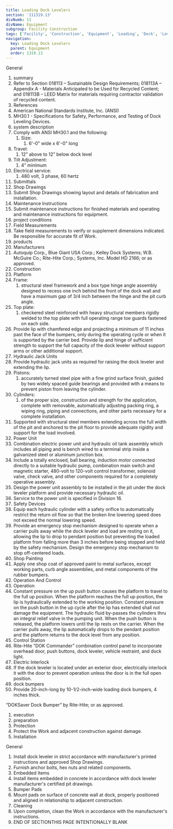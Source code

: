 ```yaml
---
title: Loading Dock Levelers
section: '111319.13'
divNumb: 11
divName: Equipment
subgroup: Facility Construction
tags: ['Facility', 'Construction', 'Equipment', 'Loading', 'Dock', 'Levelers']
navigation:
  key: Loading Dock Levelers
  parent: Equipment
  order: 1319.13
---
```



General
   1. summary
   1. Refer to Section 018113 – Sustainable Design Requirements; 018113A – Appendix A - Materials Anticipated to be Used for Recycled Content; and 018113B – LEED Matrix for materials requiring contractor validation of recycled content.
   1. References
   1. American National Standards Institute, Inc. (ANSI)
   1. MH30.1 - Specifications for Safety, Performance, and Testing of Dock Leveling Devices.
   1. system description
   1. Comply with ANSI MH30.1 and the following:
      1. Size:
         1. 6'-0" wide x 6'-0" long
   1. Travel:
      1. 12” above to 12” below dock level
   1. Tilt Adjustment:
      1. 4” minimum
   1. Electrical service:
      1. 480 volt, 3 phase, 60 hertz
   1. Submittals
   1. Shop Drawings
   1. Submit Shop Drawings showing layout and details of fabrication and installation.
   1. Maintenance Instructions
   1. Submit maintenance instructions for finished materials and operating and maintenance instructions for equipment.
   1. project conditions
   1. Field Measurements
   1. Take field measurements to verify or supplement dimensions indicated. Be responsible for accurate fit of Work.
   1. products
   1. Manufacturers
   1. Autoquip Corp., Blue Giant USA Corp.; Kelley Dock Systems; W.B. McGuire Co.; Rite-Hite Corp.; Systems, Inc. Model HD 2166; or as approved.
   1. Construction
   1. Platform
   1. Frame:
      1. structural steel framework and a box type hinge angle assembly designed to recess one inch behind the front of the dock wall and have a maximum gap of 3/4 inch between the hinge and the pit curb angle.
   1. Top plate:
      1. checkered steel reinforced with heavy structural members rigidly welded to the top plate with full operating range toe guards fastened on each side.
   1. Provide lip with chamfered edge and projecting a minimum of 11 inches past the face of the bumpers, only during the operating cycle or when it is supported by the carrier bed. Provide lip and hinge of sufficient strength to support the full capacity of the dock leveler without support arms or other additional support.
   1. Hydraulic Jack Units
   1. Provide hydraulic jack units as required for raising the dock leveler and extending the lip.
   1. Pistons:
      1. accurately turned steel pipe with a fine grind surface finish, guided by two widely spaced guide bearings and provided with a means to prevent piston from leaving the cylinder.
   1. Cylinders:
      1. of the proper size, construction and strength for the application, complete with removable, automatically adjusting packing ring, a wiping ring, piping and connections, and other parts necessary for a complete installation.
   1. Supported with structural steel members extending across the full width of the pit and anchored to the pit floor to provide adequate rigidity and support for the load involved.
   1. Power Unit
   1. Combination electric power unit and hydraulic oil tank assembly which includes all piping and is bench wired to a terminal strip inside a galvanized steel or aluminum junction box.
   1. Include a totally enclosed, ball bearing, induction motor connected directly to a suitable hydraulic pump, combination main switch and magnetic starter, 480-volt to 120-volt control transformer, solenoid valve, check valve, and other components required for a completely operative assembly.
   1. Design the power unit assembly to be installed in the pit under the dock leveler platform and provide necessary hydraulic oil.
   1. Service to the power unit is specified in Division 16.
   1. Safety Devices
   1. Equip each hydraulic cylinder with a safety orifice to automatically restrict the return oil flow so that the broken line lowering speed does not exceed the normal lowering speed.
   1. Provide an emergency stop mechanism designed to operate when a carrier pulls away while the dock leveler and load are resting on it, allowing the lip to drop to pendant position but preventing the loaded platform from falling more than 3 inches before being stopped and held by the safety mechanism. Design the emergency stop mechanism to stop off-centered loads.
   1. Shop Painting
   1. Apply one shop coat of approved paint to metal surfaces, except working parts, curb angle assemblies, and metal components of the rubber bumpers.
   1. Operation And Control
   1. Operation
   1. Constant pressure on the up push button causes the platform to travel to the full up position. When the platform reaches the full up position, the lip is hydraulically extended to the working position. Constant pressure on the push button in the up cycle after the lip has extended shall not damage the equipment. The hydraulic fluid by-passes the cylinders thru an integral relief valve in the pumping unit. When the push button is released, the platform lowers until the lip rests on the carrier. When the carrier pulls away, the lip automatically drops to the pendant position and the platform returns to the dock level from any position.
   1. Control Station
   1. Rite-Hite “DOK Commander” combination control panel to incorporate overhead door, push buttons, dock leveler, vehicle restraint, and dock light.
   1. Electric Interlock
   1. If the dock leveler is located under an exterior door, electrically interlock it with the door to prevent operation unless the door is in the full open position.
   1. dock bumpers
   1. Provide 20-inch-long by 10-1/2-inch-wide loading dock bumpers, 4 inches thick.

“DOKSaver Dock Bumper” by Rite-Hite; or as approved.
   1. execution
   1. preparation
   1. Protection
   1. Protect the Work and adjacent construction against damage.
   1. Installation

General
   1. Install dock leveler in strict accordance with manufacturer's printed instructions and approved Shop Drawings.
   1. Furnish anchor bolts, hex nuts and related components.
   1. Embedded Items
   1. Install items embedded in concrete in accordance with dock leveler manufacturer's certified pit drawings.
   1. Bumper Pads
   1. Mount pads on surface of concrete wall at dock, properly positioned and aligned in relationship to adjacent construction.
   1. Cleaning
   1. Upon completion, clean the Work in accordance with the manufacturer's instructions.
1. END OF SECTIONTHIS PAGE INTENTIONALLY BLANK

